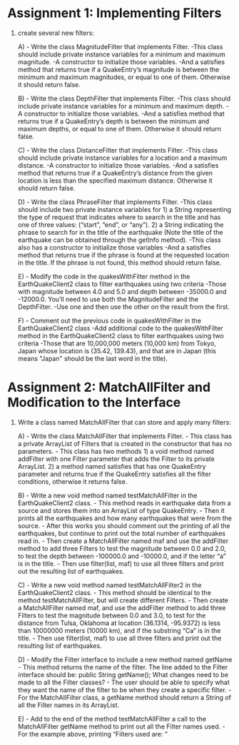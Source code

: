 # Assignment 1: Implementing Filters

1) create several new filters:
	
 	A) - Write the class MagnitudeFilter that implements Filter.
		-This class should include private instance variables for a minimum and maximum magnitude.
		-A constructor to initialize those variables.
		-And a satisfies method that returns true if a QuakeEntry’s magnitude is between the minimum and maximum magnitudes, or equal to one of them. Otherwise it should return false.

	B) - Write the class DepthFilter that implements Filter. 
		-This class should include private instance variables for a minimum and maximum depth.
		-A constructor to initialize those variables. 
		-And a satisfies method that returns true if a QuakeEntry’s depth is between the minimum and maximum depths, or equal to one of them. Otherwise it should return false. 

	C) - Write the class DistanceFilter that implements Filter.
		-This class should include private instance variables for a location and a maximum distance. 
		-A constructor to initialize those variables.
		-And a satisfies method that returns true if a QuakeEntry’s distance from the given location is less than the specified maximum distance. Otherwise it should return false.

	D) - Write the class PhraseFilter that implements Filter.
		-This class should include two private instance variables for 
			1) a String representing the type of request that indicates where to search in the title and has one of three values: (“start”, ”end”, or “any”).
			2) a String indicating the phrase to search for in the title of the earthquake (Note the title of the earthquake can be obtained through the getInfo method). 
		-This class also has a constructor to initialize those variables
		-And a satisfies method that returns true if the phrase is found at the requested location in the title. If the phrase is not found, this method should return false.

	E) - Modify the code in the quakesWithFilter method in the EarthQuakeClient2 class to filter earthquakes using two criteria
		-Those with magnitude between 4.0 and 5.0 and depth between -35000.0 and -12000.0. You’ll need to use both the MagnitudeFilter and the DepthFilter.
		-Use one and then use the other on the result from the first.

	F) - Comment out the previous code in quakesWithFilter in the EarthQuakeClient2 class 
		-Add additional code to the quakesWithFilter method in the EarthQuakeClient2 class to filter earthquakes using two criteria
		-Those that are 10,000,000 meters (10,000 km) from Tokyo, Japan whose location is (35.42, 139.43), and that are in Japan (this means "Japan" should be the last word in the title).



# Assignment 2: MatchAllFilter and Modification to the Interface

1) Write a class named MatchAllFilter that can store and apply many filters:
	
 	A) - Write the class MatchAllFilter that implements Filter. 
		- This class has a private ArrayList of Filters that is created in the constructor that has no parameters. 
		- This class has two methods
			 1) a void method named addFilter with one Filter parameter that adds the Filter to its private ArrayList.
			 2) a method named satisfies that has one QuakeEntry parameter and returns true if the QuakeEntry satisfies all the filter conditions, otherwise it returns false. 

	B) - Write a new void method named testMatchAllFilter in the EarthQuakeClient2 class.
		- This method reads in earthquake data from a source and stores them into an ArrayList of type QuakeEntry. 
		- Then it prints all the earthquakes and how many earthquakes that were from the source. 
		- After this works you should comment out the printing of all the earthquakes, but continue to print out the total number of earthquakes read in. 
		- Then create a MatchAllFilter named maf and use the addFilter method to add three Filters to test the magnitude between 0.0 and 2.0, 
		  to test the depth between -100000.0 and -10000.0, and if the letter “a” is in the title. 
		- Then use filter(list, maf) to use all three filters and print out the resulting list of earthquakes.

	C) - Write a new void method named testMatchAllFilter2 in the EarthQuakeClient2 class.
		- This method should be identical to the method testMatchAllFilter, but will create different Filters.
		- Then create a MatchAllFilter named maf, and use the addFilter method to add three Filters 
		  to test the magnitude between 0.0 and 3.0, to test for the distance from Tulsa, Oklahoma at location (36.1314, -95.9372) is less than 10000000 meters (10000 km), and if the substring “Ca” is in the title. 
		- Then use filter(list, maf) to use all three filters and print out the resulting list of earthquakes.

	D) - Modify the Filter interface to include a new method named getName
		- This method returns the name of the filter. The line added to the Filter interface should be: public String getName(); 
		  What changes need to be made to all the Filter classes?
		  - The user should be able to specify what they want the name of the filter to be when they create a specific filter. 
		  - For the MatchAllFilter class, a getName method should return a String of all the Filter names in its ArrayList.

	E) - Add to the end of the method testMatchAllFilter a call to the MatchAllFilter getName method to print out all the Filter names used. 
		-For the example above, printing “Filters used are: “ 
